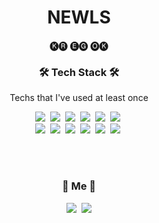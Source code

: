 
<h1 align="center"> NEWLS</h1>



<p align="center">🅚🅡 🅔🅖 🅞🅚 </p>

<h3 align="center">🛠 Tech Stack 🛠</h3>

<p align="center"> Techs that I've used at least once </p>

<p align="center">
  <img src="https://img.shields.io/badge/Html5-E34F26?style=flat-square&logo=html5&logoColor=white"/></a>&nbsp 
  <img src="https://img.shields.io/badge/css-1572B6?style=flat-square&logo=css3&logoColor=white"/></a>&nbsp 
   <img src="https://img.shields.io/badge/Javascript-ffb13b?style=flat-square&logo=javascript&logoColor=white"/></a>&nbsp 
  <img src="https://img.shields.io/badge/jquery-0769AD?style=flat-square&logo=jquery&logoColor=white"/></a>&nbsp 
  <img src="https://img.shields.io/badge/Csharp-A8B9CC?style=flat-square&logo=c&logoColor=white"/></a>&nbsp 
  <img src="https://img.shields.io/badge/react-61DAFB?style=flat-square&logo=react&logoColor=white"/></a>&nbsp 
  <br>
  <img src="https://img.shields.io/badge/Node.js-339933?style=flat-square&logo=node&logoColor=white"/></a>&nbsp 
  <img src="https://img.shields.io/badge/MicrosoftSQLServer-CC2927?style=flat-square&logo=microsoft&logoColor=white"/></a>&nbsp
  <img src="https://img.shields.io/badge/Firebase-FFCA28?style=flat-square&logo=firebase&logoColor=white"/></a>&nbsp 
  <img src="https://img.shields.io/badge/AdobePhotoshop-31A8FF?style=flat-square&logo=adobe&logoColor=white"/></a>&nbsp 
  <img src="https://img.shields.io/badge/AdobeIllustrator-FF9A00?style=flat-square&logo=adobe&logoColor=white"/></a>&nbsp 
  <img src="https://img.shields.io/badge/AdobeInDesign-FF3366?style=flat-square&logo=adobe&logoColor=white"/></a>&nbsp
</p>

<br><br>
<h3 align="center"> 🍒 Me 🍒 </h3>
<p align="center">
  <a href="https://www.instagram.com/_nm.87/"><img src="https://img.shields.io/badge/Instagram-E4405F?style=flat-square&logo=Instagram&logoColor=white&link=https://www.instagram.com/_nm.87/"/></a>&nbsp
  <a href="mailto:newri0807@naver.com"><img src="https://img.shields.io/badge/Gmail-d14836?style=flat-square&logo=Gmail&logoColor=white&link=newri0807@naver.com"/></a>
</p>
<br>


